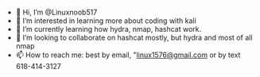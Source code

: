 - 👋 Hi, I’m @Linuxnoob517
- 👀 I’m interested in learning more about coding with kali  
- 🌱 I’m currently learning how hydra, nmap, hashcat work.
- 💞️ I’m looking to collaborate on hashcat mostly, but hydra and most of all nmap
- 📫 How to reach me: best by email, "linux1576@gmail.com or by text 618-414-3127

<!---
Linuxnoob517/Linuxnoob517 is a ✨ special ✨ repository because its `README.md` (this file) appears on your GitHub profile.
You can click the Preview link to take a look at your changes.
--->
